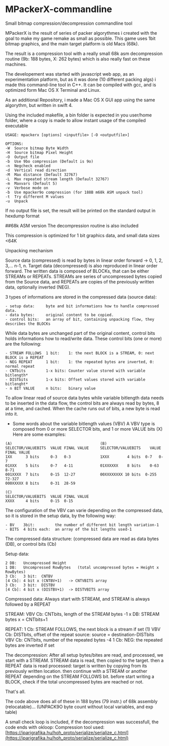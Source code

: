 # MPackerX-commandline
Small bitmap compression/decompression commandline tool

MPackerX is the result of series of packer algorythmes i created with the goal to make my game remake as small as possible.
This game uses 1bit bitmap graphics, and the main target platform is old Macs (68k).

The result is a compression tool with a really small 68k asm decompression routine (9b: 188 bytes, X: 262 bytes) which is also really fast on these machines.

The developement was started with javascript web app, as an experimentation platform, but as it was done (10 different packing algs) i made this command-line tool in C++. It can be compiled with gcc, and is optimized form Mac OS X Terminal and Linux.

As an additional Repository, i made a Mac OS X GUI app using the same algorythm, but written in swift 4.

Using the included makefile, a bin folder is expected in you user/home folder, where a copy is made to allow instant usage of the compiled executable

```
USAGE: mpackerx [options] <inputfile> [-O <outputfile>]

OPTIONS:
-W	Source bitmap Byte Width
-H	Source bitmap Pixel Height
-O	Output file
-b	Use 9bo compression (Default is 9o)
-n	Negcheck enabled
-d	Vertical read direction
-M	Max distance (Default 32767)
-L	Max repeated stream length (Default 32767)
-m	Maxvars (Default 5)
-v	Verbose mode on
-b	Use mpacker9o compression (for 188B m68k ASM unpack tool)
-t	Try different M values
-u	Unpack
```

If no output file is set, the result will be printed on the standard output in hexdump format


##68k ASM version
The decompression routine is also included

This compression is optimized for 1 bit graphics data, and small data sizes <64K

Unpacking mechanism

Source data (compressed) is read by bytes in linear order forward -> 0, 1, 2, 3,... n-1, n.
Target data (decompressed) is also reproduced in linear order forward. The written data is
composed of BLOCKs, that can be either STREAMs or REPEATs. STREAMs are series of uncompressed
bytes copied from the Source data, and REPEATs are copies of the previously written data,
optionally inverted (NEG).

3 types of informations are stored in the compressed data (source data):
```
- setup data:     byte and bit informations how to handle compressed data.
- data bytes:     original content to be copied.
- control bits:   an array of bit, containing unpacking flow, they describes the BLOCKs
```
While data bytes are unchanged part of the original content, control bits holds informations
how to read/write data. These control bits (one or more) are the following:
```
- STREAM FOLLOWS  1 bit:    1: the next BLOCK is a STREAM, 0: next BLOCK is a REPEAT
- NEG REPEAT      1 bit:    1: the repeated bytes are inverted, 0: normal repeat
- CNTbits         1-x bits: Counter value stored with variable bitlength*
- DISTbits        1-x bits: Offset values stored with variable bitlenght*
- n BIT VALUE     n bits:   binary value
```
To allow linear read of source data bytes while variable bitlength data needs to be inserted
in the data flow, the control bits are always read by bytes, 8 at a time, and cached. When
the cache runs out of bits, a new byte is read into it.

* Some words about the variable bitlength values (VBV)
A VBV type is composed from 0 or more SELECTOR bits, and 1 or more VALUE bits (X)
Here are some examples:
```
(A)                                       (B)
SELECTOR/VALUEBITS  VALUE FINAL VALUE     SELECTOR/VALUEBITS	VALUE	FINAL VALUE
1XX      3 bits     0-3   0-3             1XXX        4 bits  0-7   0-7
01XXX    5 bits     0-7   4-11            01XXXXXX    8 bits	0-63  8-71
001XXXX  7 bits     0-15  12-27           00XXXXXXXX 10 bits  0-255 72-327
000XXXXX 8 bits     0-31  28-59

(C)
SELECTOR/VALUEBITS  VALUE FINAL VALUE
XXXX     4 bits     0-15  0-15
```
The configuration of the VBV can varie depending on the compressed data, so it is stored in
the setup data, by the following way:
```
- BV    3bit:         the number of different bit length variation-1
- BITS  4 bits each:  an array of the bit lengths used-1 
```
The compressed data structure:
(compressed data are read as data bytes (DB), or control bits (Cb)

Setup data:
```
2 DB:	Uncompressed Height
1 DB:	Uncompressed RowBytes	(total uncompressed bytes = Height x RowBytes)
3 Cb:   3 bit:  CNTBV
[4 Cb]: 4 bit x (CNTBV+1)   -> CNTVBITS array
3 Cb:   3 bit:  DISTBV
[4 Cb]: 4 bit x (DISTBV+1)  -> DISTVBITS array
```
Compressed data:
Always start with STREAM, and STREAM is always followed by a REPEAT

STREAM:
VBV Cb:	CNTbits, length of the STREAM bytes -1
x DB:	STREAM bytes x = CNTbits+1

REPEAT:
1 Cb:	STREAM FOLLOWS, the next block is a stream if set (1)
VBV Cb:	DISTbits, offset of the repeat source: source = destination-DISTbits
VBV Cb: CNTbits, number of the repeated bytes -4
1 Cb:	NEG: the repeated bytes are inverted if set

The decompression:
After all setup bytes/bites are read, and processed, we start with a STREAM.
STREAM data is read, then copied to the target.
then a REPEAT data is read processed: target is written by copying from its previously
written location.
then continue with a STREAM or another REPEAT depending on the STREAM FOLLOWS bit.
before start writing a BLOCK, check if the total uncompressed bytes are reached or not.

That's all.

The code above does all of these in 188 bytes (79 instr.) of 68k assembly (relocatable)...
(UNPACK9O byte count without local variables, and exp table)

A small check loop is included, if the decompression was successfull, the code ends with okloop:
Compression tool used: [https://iparigrafika.hu/hoh_proto/serialize/serialize_c.html](https://iparigrafika.hu/hoh_proto/serialize/serialize_c.html)
